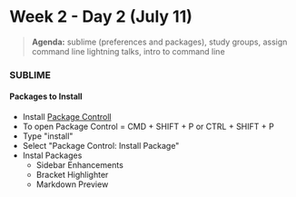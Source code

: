 # Week 2 - Day 2 (July 11)

> **Agenda:** sublime (preferences and packages), study groups, assign command line lightning talks, intro to command line

### SUBLIME
#### Packages to Install
* Install [Package Controll](https://packagecontrol.io/installation#st3)
* To open Package Control = CMD + SHIFT + P  or CTRL + SHIFT + P
* Type "install"
* Select "Package Control: Install Package"
* Instal Packages
	* Sidebar Enhancements
	* Bracket Highlighter
	* Markdown Preview